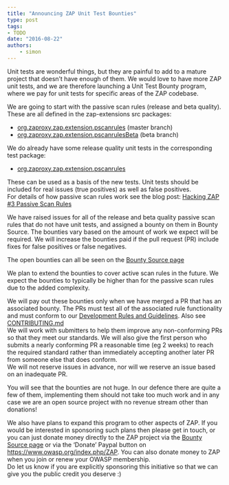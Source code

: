```yaml
---
title: "Announcing ZAP Unit Test Bounties"
type: post
tags:
- TODO
date: "2016-08-22"
authors:
    - simon
---
```

Unit tests are wonderful things, but they are painful to add to a mature project that doesn’t have enough of them. We would love to have more
ZAP unit tests, and we are therefore launching a Unit Test Bounty program, where we pay for unit tests for specific areas of the ZAP codebase.  
  
We are going to start with the passive scan rules (release and beta quality).  
These are all defined in the zap-extensions src packages:  

  * [org.zaproxy.zap.extension.pscanrules](https://github.com/zaproxy/zap-extensions/tree/master/src/org/zaproxy/zap/extension/pscanrules) (master branch)
  * [org.zaproxy.zap.extension.pscanrulesBeta](https://github.com/zaproxy/zap-extensions/tree/beta/src/org/zaproxy/zap/extension/pscanrulesBeta) (beta branch)

We do already have some release quality unit tests in the corresponding test package:  

  * [org.zaproxy.zap.extension.pscanrules](https://github.com/zaproxy/zap-extensions/tree/master/test/org/zaproxy/zap/extension/pscanrules)

These can be used as a basis of the new tests. Unit tests should be included for real issues (true positives) as well as false positives.  
For details of how passive scan rules work see the blog post: [Hacking ZAP #3 Passive Scan Rules](/blog/2014-04-03-hacking-zap-3-passive-scan-rules/)  
  
We have raised issues for all of the release and beta quality passive scan rules that do not have unit tests, and assigned a bounty on them in
Bounty Source. The bounties vary based on the amount of work we expect will be required. We will increase the bounties paid if the pull request
(PR) include fixes for false positives or false negatives.  
  
The open bounties can all be seen on the [Bounty Source page](https://www.bountysource.com/teams/zap/bounties)  
  
We plan to extend the bounties to cover active scan rules in the future. We expect the bounties to typically be higher than for the passive scan
rules due to the added complexity.  
  
We will pay out these bounties only when we have merged a PR that has an associated bounty. The PRs must test all of the associated rule
functionality and must conform to our [Development Rules and Guidelines](https://github.com/zaproxy/zaproxy/wiki/DevGuidelines). Also see
[CONTRIBUTING.md](https://github.com/zaproxy/zaproxy/blob/develop/CONTRIBUTING.md#guidelines-for-pull-request-pr-submission-and-processing)  
We will work with submitters to help them improve any non-conforming PRs so that they meet our standards. We will also give the first person who
submits a nearly conforming PR a reasonable time (eg 2 weeks) to reach the required standard rather than immediately accepting another later PR
from someone else that does conform.  
We will not reserve issues in advance, nor will we reserve an issue based on an inadequate PR.  
  
You will see that the bounties are not huge. In our defence there are quite a few of them, implementing them should not take too much work and
in any case we are an open source project with no revenue stream other than donations!  
  
We also have plans to expand this program to other aspects of ZAP. If you would be interested in sponsoring such plans then please get in touch,
or you can just donate money directly to the ZAP project via the [Bounty Source page](https://salt.bountysource.com/checkout/amount?team=zap) or
via the ‘Donate’ Paypal button on <https://www.owasp.org/index.php/ZAP>. You can also donate money to ZAP when you join or renew your OWASP
membership.  
Do let us know if you are explicitly sponsoring this initiative so that we can give you the public credit you deserve :)

